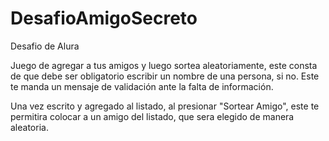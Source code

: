 # DesafioAmigoSecreto

Desafio de Alura

Juego de agregar a tus amigos y luego sortea aleatoriamente, este consta de que debe ser obligatorio escribir un nombre de una persona, si no. Este te manda un mensaje de validación ante la falta de información.

Una vez escrito y agregado al listado, al presionar "Sortear Amigo", este te permitira colocar a un amigo del listado, que sera elegido de manera aleatoria.
